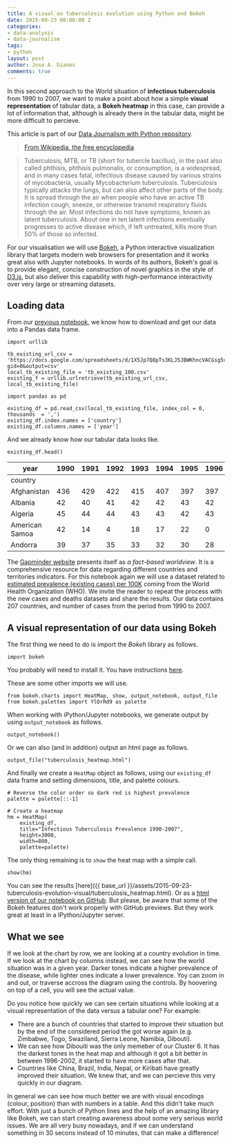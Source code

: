 ```yaml
---
title: A visual on tuberculosis evolution using Python and Bokeh
date: 2015-09-23 00:00:00 Z
categories:
- data-analysis
- data-journalism
tags:
- python
layout: post
author: Jose A. Dianes
comments: true
---
```


In this second approach to the World situation of **infectious tuberculosis** from 1990 to 2007, we want to make a point about how a simple **visual representation** of tabular data, a **Bokeh heatmap** in this case, can provide a lot of information that, although is already there in the tabular data, might be more difficult to percieve.  

This article is part of our [Data Journalism with Python repository](https://github.com/jadianes/data-journalism-python).  

> [From Wikipedia, the free
encyclopedia](https://en.wikipedia.org/wiki/Tuberculosis)

> Tuberculosis, MTB, or TB (short for tubercle bacillus), in the past also
called phthisis, phthisis pulmonalis, or consumption, is a widespread, and in
many cases fatal, infectious disease caused by various strains of mycobacteria,
usually Mycobacterium tuberculosis. Tuberculosis typically attacks the lungs,
but can also affect other parts of the body. It is spread through the air when
people who have an active TB infection cough, sneeze, or otherwise transmit
respiratory fluids through the air. Most infections do not have symptoms, known
as latent tuberculosis. About one in ten latent infections eventually progresses
to active disease which, if left untreated, kills more than 50% of those so
infected.

For our visualisation we will use [Bokeh](http://bokeh.pydata.org/), a Python interactive visualization library that targets modern web browsers for presentation and it works great also with Jupyter notebooks. In words of its authors, Bokeh's goal is to provide elegant, concise construction of novel graphics in the style of [D3.js](http://d3js.org/), but also deliver this capability with high-performance interactivity over very large or streaming datasets. 


## Loading data

From our [previous notebook](https://github.com/jadianes/data-journalism-python/blob/dev/notebooks/tuberculosis-world-situation/tb-world-situation.ipynb), we know how to download and get our data into a Pandas data frame.


    import urllib
    
    tb_existing_url_csv = 'https://docs.google.com/spreadsheets/d/1X5Jp7Q8pTs3KLJ5JBWKhncVACGsg5v4xu6badNs4C7I/pub?gid=0&output=csv'
    local_tb_existing_file = 'tb_existing_100.csv'
    existing_f = urllib.urlretrieve(tb_existing_url_csv, local_tb_existing_file)
    
    import pandas as pd
    
    existing_df = pd.read_csv(local_tb_existing_file, index_col = 0, thousands  = ',')
    existing_df.index.names = ['country']
    existing_df.columns.names = ['year']

And we already know how our tabular data looks like.


    existing_df.head()


| year           | 1990 | 1991 | 1992 | 1993 | 1994 | 1995 | 1996 | 1997 | 1998 | 1999 | 2000 | 2001 | 2002 | 2003 | 2004 | 2005 | 2006 | 2007 |
|----------------|------|------|------|------|------|------|------|------|------|------|------|------|------|------|------|------|------|------|
| country        |      |      |      |      |      |      |      |      |      |      |      |      |      |      |      |      |      |      |
| Afghanistan    | 436  | 429  | 422  | 415  | 407  | 397  | 397  | 387  | 374  | 373  | 346  | 326  | 304  | 308  | 283  | 267  | 251  | 238  |
| Albania        | 42   | 40   | 41   | 42   | 42   | 43   | 42   | 44   | 43   | 42   | 40   | 34   | 32   | 32   | 29   | 29   | 26   | 22   |
| Algeria        | 45   | 44   | 44   | 43   | 43   | 42   | 43   | 44   | 45   | 46   | 48   | 49   | 50   | 51   | 52   | 53   | 55   | 56   |
| American Samoa | 42   | 14   | 4    | 18   | 17   | 22   | 0    | 25   | 12   | 8    | 8    | 6    | 5    | 6    | 9    | 11   | 9    | 5    |
| Andorra        | 39   | 37   | 35   | 33   | 32   | 30   | 28   | 23   | 24   | 22   | 20   | 20   | 21   | 18   | 19   | 18   | 17   | 19   |



The [Gapminder website](http://www.gapminder.org/) presents itself as *a fact-based worldview*. It is a comprehensive resource for data regarding different countries and territories indicators. For this notebook again we will use a dataset related to [estimated prevalence (existing cases) per 100K](https://docs.google.com/spreadsheets/d/1X5Jp7Q8pTs3KLJ5JBWKhncVACGsg5v4xu6badNs4C7I/pub?gid=0) coming from the World Health Organization (WHO). We invite the reader to repeat the process with the new cases and deaths datasets and share the results. Our data contains 207 countries, and number of cases from the period from 1990 to 2007.

## A visual representation of our data using Bokeh

The first thing we need to do is import the *Bokeh* library as follows.


    import bokeh 

You probably will need to install it. You have instructions [here](http://bokeh.pydata.org/en/latest/docs/installation.html).

These are some other imports we will use.


    from bokeh.charts import HeatMap, show, output_notebook, output_file
    from bokeh.palettes import YlOrRd9 as palette

When working with iPython/Jupyter notebooks, we generate output by using `output_notebook` as follows.


    output_notebook()


Or we can also (and in addition) output an html page as follows.  

    output_file("tuberculosis_heatmap.html")

And finally we create a `HeatMap` object as follows, using our `existing_df` data frame and setting dimensions, title, and palette colours.


    # Reverse the color order so dark red is highest prevalence
    palette = palette[::-1]  
    
    # Create a heatmap
    hm = HeatMap(
        existing_df, 
        title="Infectious Tuberculosis Prevalence 1990-2007",
        height=3000,
        width=800, 
        palette=palette)

The only thing remaining is to `show` the heat map with a simple call.


    show(hm)


You can see the results [here]({{ base_url }}/assets/2015-09-23-tuberculosis-evolution-visual/tuberculosis_heatmap.html). Or as a [html version of our notebook on GitHub](http://htmlpreview.github.io/?https://github.com/jadianes/data-journalism-python/blob/master/notebooks/tuberculosis-evolution-visual/tuberculosis-evolution-visual.html). But please, be aware that some of the Bokeh features don't work properly with GitHub previews. But they work great at least in a IPython/Jupyter server.

## What we see

If we look at the chart by row, we are looking at a country evolution in time. If we look at the chart by columns instead, we can see how the world situation was in a given year. Darker tones indicate a higher prevalence of the disease, while lighter ones indicate a lower prevalence. Yoy can zoom in and out, or traverse accross the diagram using the controls. By hoovering on top of a cell, you will see the actual value.  

Do you notice how quickly we can see certain situations while looking at a visual representation of the data versus a tabular one? For example:  

- There are a bunch of countries that started to improve their situation but by the end of the considered period the got worse again (e.g. Zimbabwe, Togo, Swaziland, Sierra Leone, Namibia, Dibouti).
- We can see how Dibouiti was the only memeber of our Cluster 6. It has the darkest tones in the heat map and although it got a bit better in between 1996-2002, it started to have more cases after that.
- Countries like China, Brazil, India, Nepal, or Kiribati have greatly improved their situation. We knew that, and we can percieve this very quickly in our diagram.

In general we can see how much better we are with visual encodings (colour, position) than with numbers in a table. And this didn't take much effort. With just a bunch of Python lines and the help of an amazing library like Bokeh, we can start creating awareness about some very serious world issues. We are all very busy nowadays, and if we can understand something in 30 secons instead of 10 minutes, that can make a difference!

